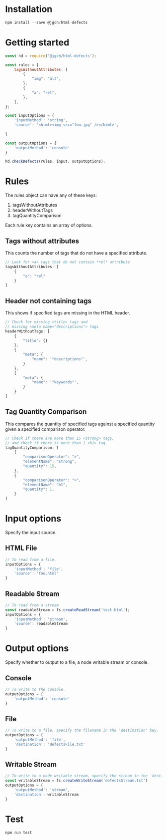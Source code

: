# Installation

```javascript
npm install --save @jgch/html-defects
```

# Getting started

```javascript
const hd = require('@jgch/html-defects');

const rules = {
	tagsWithoutAttributes: [
		{
			"img": "alt",
		},
		{
			"a": "rel",
		},
	],
};

const inputOptions = {
	'inputMethod': 'string',
	'source': '<html><img src="foo.jpg" /></html>',
	
}

const outputOptions = {
	'outputMethod': 'console'
}

hd.checkDefects(rules, input, outputOptions);
```

# Rules
The rules object can have any of these keys:
1. tagsWithoutAttributes
2. headerWithoutTags
3. tagQuantityComparison

Each rule key contains an array of options.

## Tags without attributes
This counts the number of tags that do not have a specified attribute.

```javascript
// Look for <a> tags that do not contain *rel* attribute
tagsWithoutAttributes: [
	{
		"a": "rel"
	}
]
```

## Header not containing tags
This shows if specified tags are missing in the HTML header.

```javascript
// Check for missing <title> tags and 
// missing <meta name="descriptions"> tags
headerWithoutTags: [
	{
		"title": {}
	},
	{
		"meta": {
			"name": '"descriptions"',
		}
	},
	{
		"meta": {
			"name": '"keywords"',
		}
	}
]
```

## Tag Quantity Comparison
This compares the quantity of specified tags against a specified quantity given a specified comparison operator.

```javascript
// Check if there are more than 15 <strong> tags,
// and check if there is more than 1 <h1> tag.
tagQuantityComparison: [
	{
		"comparisonOperator": ">",
		"elementName": "strong",
		"quantity": 15,
	},
	{
		"comparisonOperator": ">",
		"elementName": "h1",
		"quantity": 1,
	}
]
```
# Input options
Specify the input source.
## HTML File
```javascript
// To read from a file.
inputOptions = {
	'inputMethod': 'file',
	'source': 'foo.html'
}
```
## Readable Stream
```javascript
// To read from a stream
const readableStream = fs.createReadStream('test.html');
inputOptions = {
	'inputMethod': 'stream',
	'source': readableStream
}
```


# Output options
Specify whether to output to a file, a node writable stream or console.
## Console
```javascript
// To write to the console.
outputOptions = {
	'outputMethod': 'console'
}
```
## File
```javascript
// To write to a file, specify the filename in the 'destination' key.
outputOptions = {
	'outputMethod': 'file',
	'destination': 'defectsFile.txt'
}
```

## Writable Stream
```javascript
// To write to a node writable stream, specify the stream in the 'destination' key.
const writableStream = fs.createWriteStream('defectsStream.txt')
outputOptions = {
	'outputMethod': 'stream',
	'destination': writableStream
}
```

# Test
```javascript
npm run test
```

